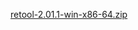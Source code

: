 [retool-2.01.1-win-x86-64.zip](https://unexpectedpanda.github.io/files/retool-2.01.1-win-x86-64.zip)